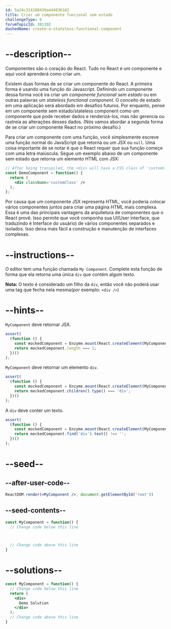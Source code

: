 ```yaml
---
id: 5a24c314108439a4d4036162
title: Criar um componente funcional sem estado
challengeType: 6
forumTopicId: 301392
dashedName: create-a-stateless-functional-component
---
```


# --description--

Componentes são o coração do React. Tudo no React é um componente e aqui você aprenderá como criar um.

Existem duas formas de se criar um componente do React. A primeira forma é usando uma função do Javascript. Definindo um componente dessa forma você ira criar um *componente funcional sem estado* ou em outras palavras um *stateless functional component*. O conceito de estado em uma aplicação será abordado em desafios futuros. Por enquanto, pense em um componente sem estado/stateless component como um componente que pode receber dados e renderizá-los, mas não gerencia ou rastreia as alterações desses dados. (Nós vamos abordar a segunda forma de se criar um componente React no próximo desafio.)

Para criar um componente com uma função, você simplesmente escreve uma função normal do JavaScript que retorna ou um JSX ou `null`. Uma coisa importante de se notar é que o React requer que sua função começe com uma letra maiúscula. Segue um exemplo abaixo de um componente sem estado que retorna um elemento HTML com JSX:

```jsx
// After being transpiled, the <div> will have a CSS class of 'customClass'
const DemoComponent = function() {
  return (
    <div className='customClass' />
  );
};
```

Por causa que um componente JSX representa HTML, você poderia colocar vários componentes juntos para criar uma página HTML mais complexa. Essa é uma das principais vantagens da arquitetura de componentes que o React provê. Isso permite que você componha sua UI(User interface, que traduzindo é Interface do usuário) de vários componentes separados e isolados. Isso deixa mais fácil a construção e manutenção de interfaces complexas.

# --instructions--

O editor tem uma função chamada `My Component`. Complete esta função de forma que ela retorna uma única `div` que contém algum texto.

**Nota:** O texto é considerado um filho da `div`, então você não poderá usar uma tag que fecha nela mesma(por exemplo: `<div />`)

# --hints--

`MyComponent` deve retornar JSX.

```js
assert(
  (function () {
    const mockedComponent = Enzyme.mount(React.createElement(MyComponent));
    return mockedComponent.length === 1;
  })()
);
```

`MyComponent` deve retornar um elemento `div`.

```js
assert(
  (function () {
    const mockedComponent = Enzyme.mount(React.createElement(MyComponent));
    return mockedComponent.children().type() === 'div';
  })()
);
```

A `div` deve conter um texto.

```js
assert(
  (function () {
    const mockedComponent = Enzyme.mount(React.createElement(MyComponent));
    return mockedComponent.find('div').text() !== '';
  })()
);
```

# --seed--

## --after-user-code--

```jsx
ReactDOM.render(<MyComponent />, document.getElementById('root'))
```

## --seed-contents--

```jsx
const MyComponent = function() {
  // Change code below this line



  // Change code above this line
}
```

# --solutions--

```jsx
const MyComponent = function() {
  // Change code below this line
  return (
    <div>
      Demo Solution
    </div>
  );
  // Change code above this line
}
```
